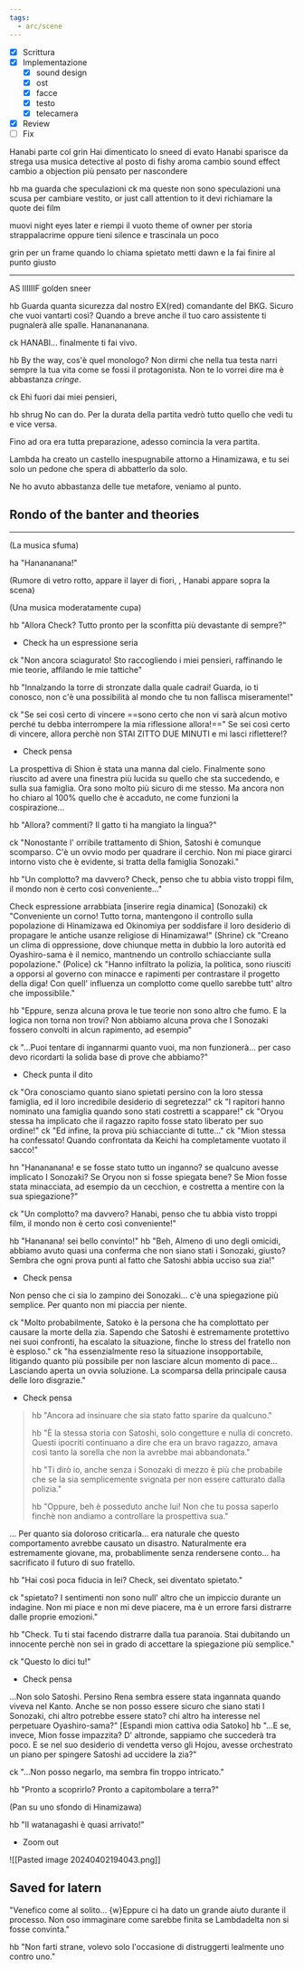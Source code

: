 ```yaml
---
tags:
  - arc/scene
---
```

- [x] Scrittura
- [x] Implementazione
	- [x] sound design
	- [x] ost
	- [x] facce
	- [x] testo
	- [x] telecamera
- [x] Review
- [ ] Fix

Hanabi parte col grin
Hai dimenticato lo sneed di evato
Hanabi sparisce da strega
usa musica detective al posto di fishy aroma
cambio sound effect
cambio a objection più pensato per nascondere 

hb ma guarda che speculazioni
ck ma queste non sono speculazioni
una scusa per cambiare vestito, or just call attention to it
devi richiamare la quote dei film

muovi night eyes later e riempi il vuoto
theme of owner per storia strappalacrime
oppure tieni silence e trascinala un poco

grin per un frame quando lo chiama spietato
metti dawn e la fai finire al punto giusto


---

AS IIIIIIF
golden sneer

hb
Guarda quanta sicurezza dal nostro EX(red) comandante del BKG.
Sicuro che vuoi vantarti così? Quando a breve anche il tuo caro assistente ti pugnalerà alle spalle. Hananananana.



ck
HANABI... finalmente ti fai vivo.

hb
By the way, cos'è quel monologo? Non dirmi che nella tua testa narri sempre la tua vita come se fossi il protagonista. Non te lo vorrei dire ma è abbastanza *cringe*.

ck 
Ehi fuori dai miei pensieri, 

hb shrug
No can do. Per la durata della partita vedrò tutto quello che vedi tu e vice versa.

Fino ad ora era tutta preparazione, adesso comincia la vera partita.

Lambda ha creato un castello inespugnabile attorno a Hinamizawa, e tu sei solo un pedone che spera di abbatterlo da solo.

Ne ho avuto abbastanza delle tue metafore, veniamo al punto.


## Rondo of the banter and theories
---


(La musica sfuma)

ha "Hanananana!"

(Rumore di vetro rotto, appare il layer di fiori, , Hanabi appare sopra la scena)

(Una musica moderatamente cupa)

hb "Allora Check? Tutto pronto per la sconfitta più devastante di sempre?"

- Check ha un espressione seria

ck "Non ancora sciagurato! Sto raccogliendo i miei pensieri, raffinando le mie teorie, affilando le mie tattiche"

hb "Innalzando la torre di stronzate dalla quale cadrai! Guarda, io ti conosco, non c'è una possibilità al mondo che tu non fallisca miseramente!"

ck "Se sei così certo di vincere ==sono certo che non vi sarà alcun motivo perché tu debba interrompere la mia riflessione allora!=="
Se sei così certo di vincere, allora perchè non STAI ZITTO DUE MINUTI e mi lasci riflettere!?

- Check pensa


La prospettiva di Shion è stata una manna dal cielo. Finalmente sono riuscito ad avere una finestra più lucida su quello che sta succedendo, e sulla sua famiglia.
Ora sono molto più sicuro di me stesso. Ma ancora non ho chiaro al 100% quello che è accaduto, ne come funzioni la cospirazione...

hb "Allora? commenti? Il gatto ti ha mangiato la lingua?"

ck "Nonostante l' orribile trattamento di Shion, Satoshi è comunque scomparso. C'è un ovvio modo per quadrare il cerchio. Non mi piace girarci intorno visto che è evidente, si tratta della famiglia Sonozaki."

hb "Un complotto? ma davvero? Check, penso che tu abbia visto troppi film, il mondo non è certo così conveniente..."

Check espressione arrabbiata
[inserire regia dinamica]
(Sonozaki)
ck "Conveniente un corno! Tutto torna, mantengono il controllo sulla popolazione di Hinamizawa ed Okinomiya per soddisfare il loro desiderio di propagare le antiche usanze religiose di Hinamizawa!"
(Shrine)
ck "Creano un clima di oppressione, dove chiunque metta in dubbio la loro autorità ed Oyashiro-sama è il nemico, mantnendo un controllo schiacciante sulla popolazione."
(Police)
ck "Hanno infiltrato la polizia, la politica, sono riusciti a opporsi al governo con minacce e rapimenti per contrastare il progetto della diga! Con quell' influenza un complotto come quello sarebbe tutt' altro che impossiblile."

hb "Eppure, senza alcuna prova le tue teorie non sono altro che fumo. E la logica non torna non trovi? Non abbiamo alcuna prova che I Sonozaki fossero convolti in alcun rapimento, ad esempio"

ck "...Puoi tentare di ingannarmi quanto vuoi, ma non funzionerà... per caso devo ricordarti la solida base di prove che abbiamo?"

- Check punta il dito

ck "Ora conosciamo quanto siano spietati persino con la loro stessa famiglia, ed il loro incredibile desiderio di segretezza!"
ck "I rapitori hanno nominato una famiglia quando sono stati costretti a scappare!"
ck "Oryou stessa ha implicato che il ragazzo rapito fosse stato liberato per suo ordine!"
ck "Ed infine, la prova più schiacciante di tutte..."
ck "Mion stessa ha confessato! Quando confrontata da Keichi ha completamente vuotato il sacco!"

hn "Hanananana! e se fosse stato tutto un inganno? se qualcuno avesse implicato I Sonozaki? Se Oryou non si fosse spiegata bene? Se Mion fosse stata minacciata, ad esempio da un cecchion, e costretta a mentire con la sua spiegazione?"

ck "Un complotto? ma davvero? Hanabi, penso che tu abbia visto troppi film, il mondo non è certo così conveniente!"

hb "Hananana! sei bello convinto!"
hb "Beh, Almeno di uno degli omicidi, abbiamo avuto quasi una conferma che non siano stati i Sonozaki, giusto? Sembra che ogni prova punti al fatto che Satoshi abbia ucciso sua zia!"

- Check pensa

Non penso che ci sia lo zampino dei Sonozaki... c'è una spiegazione più semplice. Per quanto non mi piaccia per niente.

ck "Molto probabilmente, Satoko è la persona che ha complottato per causare la morte della zia. Sapendo che Satoshi è estremamente protettivo nei suoi confronti, ha escalato la situazione, finche lo stress del fratello non è esploso."
ck "ha essenzialmente reso la situazione insopportabile, litigando quanto più possibile per non lasciare alcun momento di pace... Lasciando aperta un ovvia soluzione. La scomparsa della principale causa delle loro disgrazie."

- Check pensa


> hb "Ancora ad insinuare che sia stato fatto sparire da qualcuno."  
>   
> hb "È la stessa storia con Satoshi, solo congetture e nulla di concreto. Questi ipocriti continuano a dire che era un bravo ragazzo, amava così tanto la sorella che non la avrebbe mai abbandonata."  
>   
> hb "Ti dirò io, anche senza i Sonozaki di mezzo è più che probabile che se la sia semplicemente svignata per non essere catturato dalla polizia."  
>   
> hb "Oppure, beh è posseduto anche lui! Non che tu possa saperlo finchè non andiamo a controllare la prospettiva sua."

... Per quanto sia doloroso criticarla... era naturale che questo comportamento avrebbe causato un disastro. Naturalmente era estremamente giovane, ma, probablimente senza rendersene conto... ha sacrificato il futuro di suo fratello.

hb "Hai così poca fiducia in lei? Check, sei diventato spietato."

ck "spietato? I sentimenti non sono null' altro che un impiccio durante un indagine. Non mi piace e non mi deve piacere, ma è un errore farsi distrarre dalle proprie emozioni."

hb "Check. Tu ti stai facendo distrarre dalla tua paranoia. Stai dubitando un innocente perchè non sei in grado di accettare la spiegazione più semplice."

ck "Questo lo dici tu!"

- Check pensa

...Non solo Satoshi. Persino Rena sembra essere stata ingannata quando viveva nel Kanto. Anche se non posso essere sicuro che siano stati I Sonozaki, chi altro potrebbe essere stato? chi altro ha interesse nel perpetuare Oyashiro-sama?"
[Espandi mion cattiva odia Satoko]
hb "...E se, invece, Mion fosse impazzita? D' altronde, sappiamo che succederà tra poco. E se nel suo desiderio di vendetta verso gli Hojou, avesse orchestrato un piano per spingere Satoshi ad uccidere la zia?"

ck "...Non posso negarlo, ma sembra fin troppo intricato."

hb "Pronto a scoprirlo? Pronto a capitombolare a terra?"

(Pan su uno sfondo di Hinamizawa)

hb "Il watanagashi è quasi arrivato!"

- Zoom out


![[Pasted image 20240402194043.png]]

## Saved for latern 
"Venefico come al solito... {w}Eppure ci ha dato un grande aiuto durante il processo. Non oso immaginare come sarebbe finita se Lambdadelta non si fosse convinta."  

hb "Non farti strane, volevo solo l'occasione di distruggerti lealmente uno contro uno."